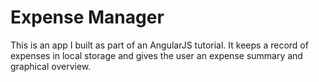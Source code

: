 # Expense Manager

This is an app I built as part of an AngularJS tutorial. It keeps a record of expenses in local storage
and gives the user an expense summary and graphical overview.
